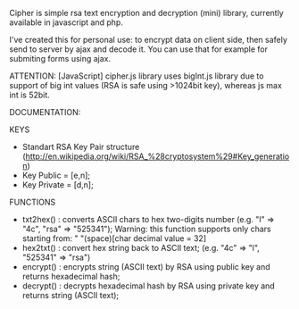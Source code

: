 Cipher is simple rsa text encryption and decryption (mini) library, currently available in javascript and php.

I've created this for personal use: to encrypt data on client side, then safely send to server by ajax and decode it.
You can use that for example for submiting forms using ajax.

ATTENTION: [JavaScript] cipher.js library uses bigInt.js library due to support of big int values 
(RSA is safe using >1024bit key), whereas js max int is 52bit.

DOCUMENTATION:

KEYS
- Standart RSA Key Pair structure (http://en.wikipedia.org/wiki/RSA_%28cryptosystem%29#Key_generation)
- Key Public = [e,n];
- Key Private = [d,n];

FUNCTIONS
- txt2hex() : converts ASCII chars to hex two-digits number (e.g. "l" => "4c", "rsa" => "525341");
Warning: this function supports only chars starting from: " "(space)[char decimal value = 32]
- hex2txt() : convert hex string back to ASCII text; (e.g. "4c" => "l", "525341" => "rsa")
- encrypt() : encrypts string (ASCII text) by RSA using public key and returns hexadecimal hash;
- decrypt() : decrypts hexadecimal hash by RSA using private key and returns string (ASCII text);
